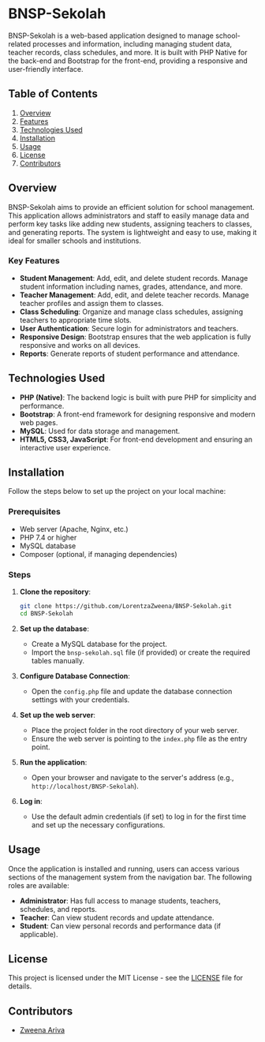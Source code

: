 # BNSP-Sekolah

BNSP-Sekolah is a web-based application designed to manage school-related processes and information, including managing student data, teacher records, class schedules, and more. It is built with PHP Native for the back-end and Bootstrap for the front-end, providing a responsive and user-friendly interface.

## Table of Contents

1. [Overview](#overview)
2. [Features](#features)
3. [Technologies Used](#technologies-used)
4. [Installation](#installation)
5. [Usage](#usage)
6. [License](#license)
7. [Contributors](#contributors)

## Overview

BNSP-Sekolah aims to provide an efficient solution for school management. This application allows administrators and staff to easily manage data and perform key tasks like adding new students, assigning teachers to classes, and generating reports. The system is lightweight and easy to use, making it ideal for smaller schools and institutions.

### Key Features

- **Student Management**: Add, edit, and delete student records. Manage student information including names, grades, attendance, and more.
- **Teacher Management**: Add, edit, and delete teacher records. Manage teacher profiles and assign them to classes.
- **Class Scheduling**: Organize and manage class schedules, assigning teachers to appropriate time slots.
- **User Authentication**: Secure login for administrators and teachers.
- **Responsive Design**: Bootstrap ensures that the web application is fully responsive and works on all devices.
- **Reports**: Generate reports of student performance and attendance.

## Technologies Used

- **PHP (Native)**: The backend logic is built with pure PHP for simplicity and performance.
- **Bootstrap**: A front-end framework for designing responsive and modern web pages.
- **MySQL**: Used for data storage and management.
- **HTML5, CSS3, JavaScript**: For front-end development and ensuring an interactive user experience.

## Installation

Follow the steps below to set up the project on your local machine:

### Prerequisites

- Web server (Apache, Nginx, etc.)
- PHP 7.4 or higher
- MySQL database
- Composer (optional, if managing dependencies)

### Steps

1. **Clone the repository**:
    ```bash
    git clone https://github.com/LorentzaZweena/BNSP-Sekolah.git
    cd BNSP-Sekolah
    ```

2. **Set up the database**:
    - Create a MySQL database for the project.
    - Import the `bnsp-sekolah.sql` file (if provided) or create the required tables manually.

3. **Configure Database Connection**:
    - Open the `config.php` file and update the database connection settings with your credentials.

4. **Set up the web server**:
    - Place the project folder in the root directory of your web server.
    - Ensure the web server is pointing to the `index.php` file as the entry point.

5. **Run the application**:
    - Open your browser and navigate to the server's address (e.g., `http://localhost/BNSP-Sekolah`).

6. **Log in**:
    - Use the default admin credentials (if set) to log in for the first time and set up the necessary configurations.

## Usage

Once the application is installed and running, users can access various sections of the management system from the navigation bar. The following roles are available:

- **Administrator**: Has full access to manage students, teachers, schedules, and reports.
- **Teacher**: Can view student records and update attendance.
- **Student**: Can view personal records and performance data (if applicable).

## License

This project is licensed under the MIT License - see the [LICENSE](LICENSE) file for details.

## Contributors

- [Zweena Ariva](https://github.com/LorentzaZweena)
